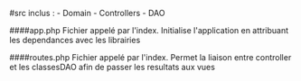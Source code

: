 #src 
 inclus : - Domain
          - Controllers
          - DAO
    
####app.php
    Fichier appelé par l'index. Initialise l'application en attribuant les dependances avec les librairies
    
####routes.php
    Fichier appelé par l'index. Permet la liaison entre controller et les classesDAO afin de passer les resultats aux vues
